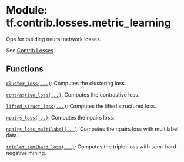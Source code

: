 <div itemscope itemtype="http://developers.google.com/ReferenceObject">
<meta itemprop="name" content="tf.contrib.losses.metric_learning" />
<meta itemprop="path" content="Stable" />
</div>

# Module: tf.contrib.losses.metric_learning

Ops for building neural network losses.

<!-- Placeholder for "Used in" -->

See [Contrib Losses](https://tensorflow.org/api_guides/python/contrib.losses).

## Functions

[`cluster_loss(...)`](../../../tf/contrib/losses/metric_learning/cluster_loss.md): Computes the clustering loss.

[`contrastive_loss(...)`](../../../tf/contrib/losses/metric_learning/contrastive_loss.md): Computes the contrastive loss.

[`lifted_struct_loss(...)`](../../../tf/contrib/losses/metric_learning/lifted_struct_loss.md): Computes the lifted structured loss.

[`npairs_loss(...)`](../../../tf/contrib/losses/metric_learning/npairs_loss.md): Computes the npairs loss.

[`npairs_loss_multilabel(...)`](../../../tf/contrib/losses/metric_learning/npairs_loss_multilabel.md): Computes the npairs loss with multilabel data.

[`triplet_semihard_loss(...)`](../../../tf/contrib/losses/metric_learning/triplet_semihard_loss.md): Computes the triplet loss with semi-hard negative mining.

